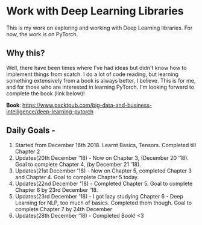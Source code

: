 # Work with Deep Learning Libraries

This is my work on exploring and working with Deep Learning libraries. For now,
the work is on PyTorch.

## Why this?

Well, there have been times where I've had ideas but didn't know how to implement things from scatch. I do a lot of code reading, but learning something extensively from a book is always better, I believe. This is for me, and for those who are interested in learning PyTorch. I'm looking forward to complete the book (link below)!

**Book**: https://www.packtpub.com/big-data-and-business-intelligence/deep-learning-pytorch

## Daily Goals -

1. Started from December 16th 2018. Learnt Basics, Tensors. Completed till Chapter 2
2. Updates(20th December '18) - Now on Chapter 3, (December 20 '18). Goal to complete Chapter 4, (by December 21 '18).
3. Updates(21st December '18) - Now on Chapter 5, completed Chapter 3 and Chapter 4. Goal to complete Chapter 5 today.
4. Updates(22nd December '18) - Completed Chapter 5. Goal to complete Chapter 6 by 23rd December '18.
5. Updates(23rd December '18) - I got lazy studying Chapter 6 - Deep Learning for NLP, too much of basics. Completed them though. Goal to complete Chapter 7 by 24th December
6. Updates(28th December '18) - Completed Book! <3 
